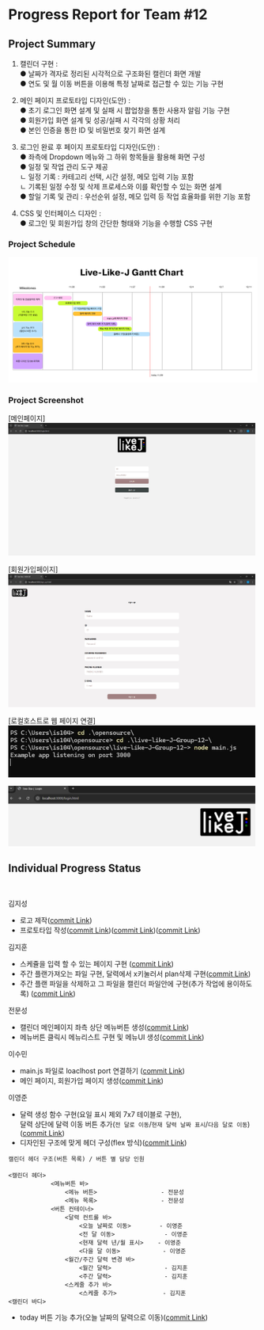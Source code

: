 # Progress Report for Team #12

## Project Summary

1. 캘린더 구현 : <br/>
    ● 날짜가 격자로 정리된 시각적으로 구조화된 캘린더 화면 개발<br/>
	● 연도 및 월 이동 버튼을 이용해 특정 날짜로 접근할 수 있는 기능 구현<br/>

2. 메인 페이지 프로토타입 디자인(도안) : <br/>
	● 초기 로그인 화면 설계 및 실패 시 팝업창을 통한 사용자 알림 기능 구현<br/>
	● 회원가입 화면 설계 및 성공/실패 시 각각의 상황 처리<br/>
	● 본인 인증을 통한 ID 및 비밀번호 찾기 화면 설계<br/>

3. 로그인 완료 후 페이지 프로토타입 디자인(도안) : <br/>
	● 좌측에 Dropdown 메뉴와 그 하위 항목들을 활용해 화면 구성<br/>
	● 일정 및 작업 관리 도구 제공<br/>
        ㄴ 일정 기록 : 카테고리 선택, 시간 설정, 메모 입력 기능 포함<br/>
		ㄴ 기록된 일정 수정 및 삭제 프로세스와 이를 확인할 수 있는 화면 설계<br/>
	● 할일 기록 및 관리 : 우선순위 설정, 메모 입력 등 작업 효율화를 위한 기능 포함<br/>
4. CSS 및 인터페이스 디자인 : <br/>
	● 로그인 및 회원가입 창의 간단한 형태와 기능을 수행할 CSS 구현<br/>

### Project Schedule
<img src="images/Gantt_chart.png"><br/>


### Project Screenshot


[메인페이지]
<br/>
<img src="images/main.jpg" alt="main" width="500"><br/>

[회원가입페이지]
<br/>
<img src="images/signup.jpg" alt ="signup" width = "500"><br/>

[로컬호스트로 웹 페이지 연결]
<br/>
<img src="images/localhost_connection.jpg" alt ="signup" width = "500"><br/>

<img src="images/localhost_web.jpg" alt ="signup" width = "500"><br/>

## Individual Progress Status
<br/>


김지성
- 로고 제작([commit Link](https://github.com/z2sseong2/live-like-J-Group-12-/commit/bbf789cde585b05822526c3cd4688529197091fb))
- 프로토타입 작성([commit Link](https://github.com/z2sseong2/live-like-J-Group-12-/commit/c4f1bb293d40f5d3eb7f6297fa010e45c432a706))([commit Link](https://github.com/z2sseong2/live-like-J-Group-12-/commit/f27c37cf2323b17307170d5d0ea27c34cc6bb2e1))([commit Link](https://github.com/z2sseong2/live-like-J-Group-12-/commit/4dea823e47a2d6d8210fd191731e8a7777f5f358))

김지훈
- 스케쥴을 입력 할 수 있는 페이지 구현 ([commit Link](https://github.com/z2sseong2/live-like-J-Group-12-/commit/e82247e154dd4b13e62fb03f3f2eea3db213a5c0))
- 주간 플랜가져오는 파일 구현, 달력에서 x키눌러서 plan삭제 구현([commit Link](https://github.com/z2sseong2/live-like-J-Group-12-/commit/864d662bf062ec213249000fd8fff3a09bdc9c2c))
- 주간 플랜 파일을 삭제하고 그 파일을 캘린더 파일안에 구현(추가 작업에 용이하도록) ([commit Link](https://github.com/z2sseong2/live-like-J-Group-12-/commit/073add47e441b6c64395452ce7170897b7dde524#diff-5f38abb3fad5051291c4f847bda8f2979929e89e4d74fbdafd5de2aebc9c0db2))

전문성
- 캘린더 메인페이지 좌측 상단 메뉴버튼 생성([commit Link](https://github.com/z2sseong2/live-like-J-Group-12-/commit/d51d0fe796c95b555297b5a6164d6763b8ce3808))
- 메뉴버튼 클릭시 메뉴리스트 구현 및 메뉴UI 생성([commit Link](https://github.com/z2sseong2/live-like-J-Group-12-/commit/794e5f84ed8451dbe049c0855533e71fc0f48242))


이수민
- main.js 파일로 loaclhost port 연결하기 ([commit Link](https://github.com/z2sseong2/live-like-J-Group-12-/commit/511642d02d7505d5a50a4fa2118d5b7bc1e70110))
- 메인 페이지, 회원가입 페이지 생성([commit Link](https://github.com/z2sseong2/live-like-J-Group-12-/commit/1c683d83d52fba1bf4099cf88cb14a3314473905))

이영준
- 달력 생성 함수 구현(요일 표시 제외 7x7 테이블로 구현),<br/>
달력 상단에 달력 이동 버튼 추가(```전 달로 이동```/```현재 달력 날짜 표시```/```다음 달로 이동```)([commit Link](https://github.com/z2sseong2/live-like-J-Group-12-/commit/03a01a8b8668db1fc36ad0f02067d3efe433aced))
- 디자인된 구조에 맞게 헤더 구성(flex 방식)([commit Link](https://github.com/z2sseong2/live-like-J-Group-12-/commit/e38b1bb9a76479c17a378bb7799a6c2849905a2a))
```
캘린더 헤더 구조(버튼 목록) / 버튼 별 담당 인원

<캘린더 헤더>
            <메뉴버튼 바>
                <메뉴 버튼>                  - 전문성
                <메뉴 목록>                  - 전문성
            <버튼 컨테이너>
                <달력 컨트롤 바>
                    <오늘 날짜로 이동>        - 이영준
                    <전 달 이동>              - 이영준
                    <현재 달력 년/월 표시>    - 이영준
                    <다을 달 이동>            - 이영준
                <월간/주간 달력 변경 바>
                    <월간 달력>               - 김지훈
                    <주간 달력>               - 김지훈
                <스케줄 추가 바>
                    <스케줄 추가>             - 김지훈
<캘린더 바디>
```
- today 버튼 기능 추가(오늘 날짜의 달력으로 이동)([commit Link](https://github.com/z2sseong2/live-like-J-Group-12-/commit/05a51de89e432590a19ea1e61ef40e3c9fe405f6))
